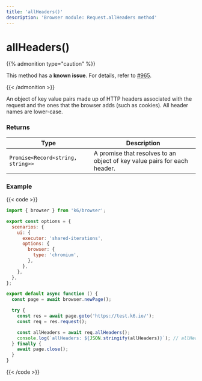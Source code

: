 ```yaml
---
title: 'allHeaders()'
description: 'Browser module: Request.allHeaders method'
---
```


# allHeaders()

{{% admonition type="caution" %}}

This method has a **known issue**. For details, refer to [#965](https://github.com/grafana/xk6-browser/issues/965).

{{< /admonition >}}

An object of key value pairs made up of HTTP headers associated with the request and the ones that the browser adds (such as cookies). All header names are lower-case.

### Returns

| Type                              | Description                                                              |
| --------------------------------- | ------------------------------------------------------------------------ |
| `Promise<Record<string, string>>` | A promise that resolves to an object of key value pairs for each header. |

### Example

{{< code >}}

```javascript
import { browser } from 'k6/browser';

export const options = {
  scenarios: {
    ui: {
      executor: 'shared-iterations',
      options: {
        browser: {
          type: 'chromium',
        },
      },
    },
  },
};

export default async function () {
  const page = await browser.newPage();

  try {
    const res = await page.goto('https://test.k6.io/');
    const req = res.request();

    const allHeaders = await req.allHeaders();
    console.log(`allHeaders: ${JSON.stringify(allHeaders)}`); // allHeaders: {"user-agent":"Mozilla/5.0...}
  } finally {
    await page.close();
  }
}
```

{{< /code >}}

